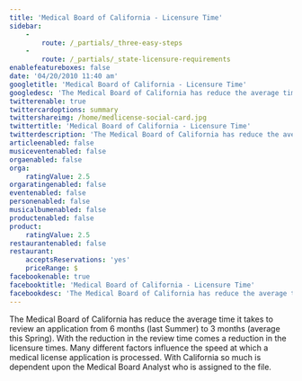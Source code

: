 ```yaml
---
title: 'Medical Board of California - Licensure Time'
sidebar:
    -
        route: /_partials/_three-easy-steps
    -
        route: /_partials/_state-licensure-requirements
enablefeatureboxes: false
date: '04/20/2010 11:40 am'
googletitle: 'Medical Board of California - Licensure Time'
googledesc: 'The Medical Board of California has reduce the average time it takes to review an application from 6 months (last Summer) to 3 months (average this Spring). With the reduction in the review time comes a reduction in the licensure times. '
twitterenable: true
twittercardoptions: summary
twittershareimg: /home/medlicense-social-card.jpg
twittertitle: 'Medical Board of California - Licensure Time'
twitterdescription: 'The Medical Board of California has reduce the average time it takes to review an application from 6 months (last Summer) to 3 months (average this Spring). With the reduction in the review time comes a reduction in the licensure times. '
articleenabled: false
musiceventenabled: false
orgaenabled: false
orga:
    ratingValue: 2.5
orgaratingenabled: false
eventenabled: false
personenabled: false
musicalbumenabled: false
productenabled: false
product:
    ratingValue: 2.5
restaurantenabled: false
restaurant:
    acceptsReservations: 'yes'
    priceRange: $
facebookenable: true
facebooktitle: 'Medical Board of California - Licensure Time'
facebookdesc: 'The Medical Board of California has reduce the average time it takes to review an application from 6 months (last Summer) to 3 months (average this Spring). With the reduction in the review time comes a reduction in the licensure times. '
---
```


<p>The Medical Board of California has reduce the average time it takes to review an application from 6 months (last Summer) to 3 months (average this Spring). With the reduction in the review time comes a reduction in the licensure times. Many different factors influence the speed at which a medical license application is processed. With California so much is dependent upon the Medical Board Analyst who is assigned to the file.</p>